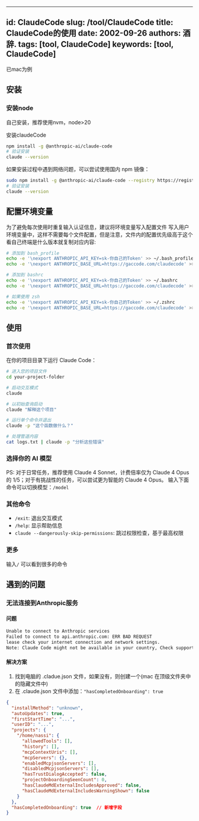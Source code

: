 ---
id: ClaudeCode
slug: /tool/ClaudeCode
title: ClaudeCode的使用
date: 2002-09-26
authors: 酒辞.
tags: [tool, ClaudeCode]
keywords: [tool, ClaudeCode]
----

已mac为例

## 安装
### 安装node
自己安装，推荐使用nvm，node>20


安装claudeCode
```bash
npm install -g @anthropic-ai/claude-code
# 验证安装
claude --version
```

如果安装过程中遇到网络问题，可以尝试使用国内 npm 镜像：
```bash
sudo npm install -g @anthropic-ai/claude-code --registry https://registry.npmmirror.com
# 验证安装
claude --version
```

## 配置环境变量
为了避免每次使用时重复输入认证信息，建议将环境变量写入配置文件
写入用户环境变量中，这样不需要每个文件配置，但是注意，文件内的配置优先级高于这个
看自己终端是什么版本就复制对应内容:
```bash
# 添加到 bash_profile
echo -e '\nexport ANTHROPIC_API_KEY=sk-你自己的Token' >> ~/.bash_profile
echo -e '\nexport ANTHROPIC_BASE_URL=https://gaccode.com/claudecode' >> ~/.bash_profile

# 添加到 bashrc
echo -e '\nexport ANTHROPIC_API_KEY=sk-你自己的Token' >> ~/.bashrc
echo -e '\nexport ANTHROPIC_BASE_URL=https://gaccode.com/claudecode' >> ~/.bashrc

# 如果使用 zsh
echo -e '\nexport ANTHROPIC_API_KEY=sk-你自己的Token' >> ~/.zshrc
echo -e '\nexport ANTHROPIC_BASE_URL=https://gaccode.com/claudecode' >> ~/.zshrc
```

## 使用
### 首次使用
在你的项目目录下运行 Claude Code：
```bash
# 进入您的项目文件
cd your-project-folder

# 启动交互模式
claude

# 以初始查询启动
claude "解释这个项目"

# 运行单个命令并退出
claude -p "这个函数做什么？"

# 处理管道内容
cat logs.txt | claude -p "分析这些错误"
```

### 选择你的 AI 模型
PS: 对于日常任务，推荐使用 Claude 4 Sonnet，计费倍率仅为 Claude 4 Opus 的 1/5；对于有挑战性的任务，可以尝试更为智能的 Claude 4 Opus。
输入下面命令可以切换模型：`/model`

### 其他命令
- `/exit`: 退出交互模式
- `/help`: 显示帮助信息
- `claude --dangerously-skip-permissions`: 跳过权限检查，基于最高权限

### 更多
输入`/` 可以看到很多的命令

## 遇到的问题
### 无法连接到Anthropic服务

#### 问题
```bash
Unable to connect to Anthropic services
Failed to connect to api.anthropic.com: ERR BAD REQUEST
lease check your internet connection and network settings.
Note: Claude Code might not be available in your country, Check supported countries atnttps://anthropic.com/supported-countriesS E:ltoollclaude code
```

#### 解决方案
1. 找到电脑的 .cladue.json 文件，如果没有，则创建一个(mac 在顶级文件夹中的隐藏文件中)
2. 在 .claude.json 文件中添加：`"hasCompletedOnboarding": true`
```json
{
  "installMethod": "unknown",
  "autoUpdates": true,
  "firstStartTime": "...",
  "userID": "...",
  "projects": {
    "/home/nassi": {
      "allowedTools": [],
      "history": [],
      "mcpContextUris": [],
      "mcpServers": {},
      "enabledMcpjsonServers": [],
      "disabledMcpjsonServers": [],
      "hasTrustDialogAccepted": false,
      "projectOnboardingSeenCount": 0,
      "hasClaudeMdExternalIncludesApproved": false,
      "hasClaudeMdExternalIncludesWarningShown": false
    }
  },
  "hasCompletedOnboarding": true  // 新增字段
}
```

